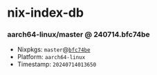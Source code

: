 # nix-index-db
### aarch64-linux/master @ 240714.bfc74be
- Nixpkgs: `master`@[`bfc74be`](https://github.com/NixOS/nixpkgs/commit/bfc74be03038b1d18d6b94792d1203a7027a575e)
- Platform: `aarch64-linux`
- Timestamp: `20240714013650`
